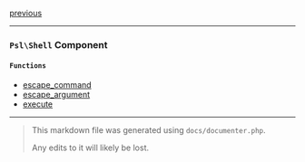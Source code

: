 [previous](secure-random.md)

---

### `Psl\Shell` Component

#### `Functions`

- [escape_command](./../../src/Psl/Shell/escape_command.php#L14)
- [escape_argument](./../../src/Psl/Shell/escape_argument.php#L17)
- [execute](./../../src/Psl/Shell/execute.php#L37)



---

> This markdown file was generated using `docs/documenter.php`.
>
> Any edits to it will likely be lost.
